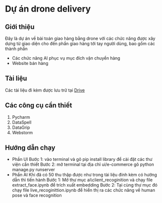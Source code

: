 # Dự án drone delivery
## Giới thiệu
Đây là dự án về bài toán giao hàng bằng drone với các chức năng được xây dựng từ giao diện cho đến phần giao hàng tới tay người dùng, bao gồm các thành phần
* Các chức năng AI phục vụ mục đích vận chuyển hàng
* Website bán hàng 
## Tài liệu
Các tài liệu đi kèm được lưu trữ tại [Drive](http://https://drive.google.com/drive/folders/1TVq7Tfm4zC5uZw7qKQdM0sZjZI-KzRoR?usp=sharing)
## Các công cụ cần thiết
1. Pycharm
2. DataSpell
3. DataGrip
4. Webstorm
## Hướng dẫn chạy
* Phần UI
Bước 1: vào terminal và gõ pip install library để cài đặt các thư viện cần thiết
Bước 2: mở terminal tại địa chỉ ui/e-commerce gõ python manage.py runserver
* Phần AI
Khi đã có 50 thu thập được như trong tài liệu đính kèm có hướng dẫn thì tiến hành 
Bước 1: Mở thư mục ai\client_recoginition và chạy file extract_face.ipynb để trích xuất embedding 
Bước 2: Tại cùng thư mục đó chạy file live_recoginittion.ipynb để hiển thị ra các chức năng về human pose và face recognition 
